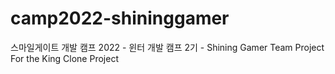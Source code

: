 # camp2022-shininggamer
스마일게이트 개발 캠프 2022 - 윈터 개발 캠프 2기 - Shining Gamer Team Project
For the King Clone Project
